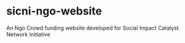 # sicni-ngo-website
An Ngo Crowd funding website developed for Social Impact Catalyst Network Initiative
